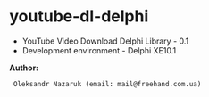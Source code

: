 # youtube-dl-delphi

* YouTube Video Download Delphi Library - 0.1<br>
* Development environment - Delphi XE10.1<br>

<b>Author:</b>
```
 Oleksandr Nazaruk (email: mail@freehand.com.ua)
```